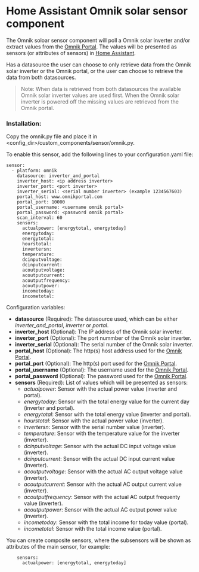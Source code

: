 # Home Assistant Omnik solar sensor component
The Omnik soloar sensor component will poll a Omnik solar inverter and/or extract values from the [Omnik Portal](https://www.omnikportal.com/). The values will be presented as sensors (or attributes of sensors) in [Home Assistant](https://home-assistant.io/).

Has a datasource the user can choose to only retrieve data from the Omnik solar inverter or the Omnik portal, or the user can choose to retrieve the data from both datasources.
> Note: When data is retrieved from both datasources the available Omnik solar inverter values are used first. When the Omnik solar inverter is powered off the missing values are retrieved from the Omnik portal.

### Installation:

Copy the omnik.py file and place it in <config_dir>/custom_components/sensor/omnik.py.

To enable this sensor, add the following lines to your configuration.yaml file:

```
sensor:
  - platform: omnik
    datasource: inverter_and_portal
    inverter_host: <ip address inverter>
    inverter_port: <port inverter>
    inverter_serial: <serial number inverter> (example 1234567603)
    portal_host: www.omnikportal.com
    portal_port: 10000
    portal_username: <username omnik portal>
    portal_password: <password omnik portal>
    scan_interval: 60
    sensors:
      actualpower: [energytotal, energytoday]
      energytoday:
      energytotal:
      hourstotal:
      invertersn:
      temperature:
      dcinputvoltage:
      dcinputcurrent:
      acoutputvoltage:
      acoutputcurrent:
      acoutputfrequency:
      acoutputpower:
      incometoday:
      incometotal:
```

Configuration variables:

* **datasource** (Required): The datasource used, which can be either *inverter_and_portal*, *inverter* or *portal*.
* **inverter_host** (Optional): The IP address of the Omnik solar inverter.
* **inverter_port** (Optional): The port nummber of the Omnik solar inverter.
* **inverter_serial** (Optional): The serial number of the Omnik solar inverter.
* **portal_host** (Optional): The http(s) host address used for the [Omnik Portal](https://www.omnikportal.com/).
* **portal_port** (Optional): The http(s) port used for the [Omnik Portal](https://www.omnikportal.com/).
* **portal_username** (Optional): The username used for the [Omnik Portal](https://www.omnikportal.com/).
* **portal_password** (Optional): The password used for the [Omnik Portal](https://www.omnikportal.com/).
* **sensors** (Required): List of values which will be presented as sensors:
  * *actualpower*: Sensor with the actual power value (inverter and portal).
  * *energytoday*: Sensor with the total energy value for the current day (inverter and portal).
  * *energytotal*: Sensor with the total energy value (inverter and portal).
  * *hourstotal*: Sensor with the actual power value (inverter).
  * *invertersn*: Sensor with the serial number value (inverter).
  * *temperature*: Sensor with the temperature value for the inverter (inverter).
  * *dcinputvoltage*: Sensor with the actual DC input voltage value (inverter).
  * *dcinputcurrent*: Sensor with the actual DC input current value (inverter).
  * *acoutputvoltage*: Sensor with the actual AC output voltage value (inverter).
  * *acoutputcurrent*: Sensor with the actual AC output current value (inverter).
  * *acoutputfrequency*: Sensor with the actual AC output frequenty value (inverter).
  * *acoutputpower*: Sensor with the actual AC output power value (inverter).
  * *incometoday*: Sensor with the total income for today value (portal).
  * *incometotal*: Sensor with the total income value (portal).

You can create composite sensors, where the subsensors will be shown as attributes of the main sensor, for example:
```
    sensors:
      actualpower: [energytotal, energytoday]
```
